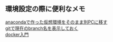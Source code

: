 ## 環境設定の際に便利なメモ
[anacondaで作った仮想環境をそのまま別PCに移す](./Documents/portable_python.md) 
<br>[gitで現在のbranch名を表示しておく](./Documents/作業ログ10_5.md)
<br>[docker入門](./Documents/docker入門.md)